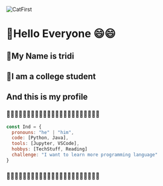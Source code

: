![CatFirst](https://media.giphy.com/media/UslGBU1GPKc0g/source.gif)

# :deciduous_tree:Hello Everyone :smile::smile:

## :fallen_leaf:My Name is tridi

## :palm_tree:I am a college student

## And this is my profile
### :blossom::blossom::blossom::blossom::blossom::blossom::blossom::blossom::blossom::blossom::blossom::blossom::blossom::blossom::blossom::blossom::blossom::blossom::blossom::blossom::blossom::blossom::blossom:


```javascript
const Ind = {
  pronouns: "he" | "him",
  code: [Python, Java],
  tools: [Jupyter, VSCode],
  hobbys: [TechStuff, Reading]
  challenge: "I want to learn more programming language"
}
```

### :blossom::blossom::blossom::blossom::blossom::blossom::blossom::blossom::blossom::blossom::blossom::blossom::blossom::blossom::blossom::blossom::blossom::blossom::blossom::blossom::blossom::blossom::blossom: